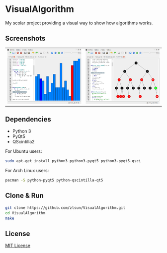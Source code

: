 # VisualAlgorithm

My scolar project providing a visual way to show how algorithms works.

## Screenshots

<table>
    <tr>
        <td width="50%">
            <a href="https://raw.githubusercontent.com/zlsun/screenshots/master/VisualAlgorithm/1.png">
                <img src="https://raw.githubusercontent.com/zlsun/screenshots/master/VisualAlgorithm/1.png" width="100%">
            </a>
        </td>
        <td width="50%">
            <a href="https://raw.githubusercontent.com/zlsun/screenshots/master/VisualAlgorithm/2.png">
                <img src="https://raw.githubusercontent.com/zlsun/screenshots/master/VisualAlgorithm/2.png" width="100%">
            </a>
        </td>
    </tr>
</table>

## Dependencies

- Python 3
- PyQt5
- QScintilla2

For Ubuntu users:
```sh
sudo apt-get install python3 python3-pyqt5 python3-pyqt5.qsci
```

For Arch Linux users:
```sh
pacman -S python-pyqt5 python-qscintilla-qt5
```

## Clone & Run

```sh
git clone https://github.com/zlsun/VisualAlgorithm.git
cd VisualAlgorithm
make
```

## License

[MIT License](LICENSE)

